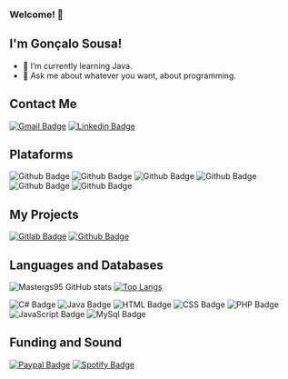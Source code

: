 ###  Welcome! 👋


## I'm Gonçalo Sousa!


- 🌱 I’m currently learning Java.
- 💬 Ask me about whatever you want, about programming.


## Contact Me

[![Gmail Badge](https://img.shields.io/badge/Gmail-D14836?style=for-the-badge&logo=gmail&logoColor=white&goncalogsd@gmail.com)](https://github.com/Mastergs95/)
[![Linkedin Badge](https://img.shields.io/badge/LinkedIn-0077B5?style=for-the-badge&logo=linkedin&logoColor=white)](https://www.linkedin.com/in/gon%C3%A7alo-sousa-5843121b1/)


## Plataforms

![Github Badge](https://img.shields.io/badge/Windows-0078D6?style=for-the-badge&logo=windows&logoColor=white)
![Github Badge](https://img.shields.io/badge/Java-white?style=for-the-badge&logo=java&logoColor=orange)
![Github Badge](https://img.shields.io/badge/Visual_Studio-5C2D91?style=for-the-badge&logo=visual%20studio&logoColor=white)
![Github Badge](https://img.shields.io/badge/Visual_Studio_Code-0078D4?style=for-the-badge&logo=visual%20studio%20code&logoColor=white)
![Github Badge](https://img.shields.io/badge/Trello-0052CC?style=for-the-badge&logo=trello&logoColor=white)
![Github Badge](https://img.shields.io/badge/Slack-4A154B?style=for-the-badge&logo=slack&logoColor=white)

## My Projects

[![Gitlab Badge](https://img.shields.io/badge/GitLab-330F63?style=for-the-badge&logo=gitlab&logoColor=white&https://gitlab.com/Mastergs95)](https://gitlab.com/Mastergs95)
[![Github Badge](	https://img.shields.io/badge/GitHub-100000?style=for-the-badge&logo=github&logoColor=whitelink=https://github.com/Mastergs95/)](https://github.com/Mastergs95/)


##  Languages and Databases

![Mastergs95 GitHub stats](https://github-readme-stats.vercel.app/api?username=Mastergs95&show_icons=true&theme=radical)
[![Top Langs](https://github-readme-stats.vercel.app/api/top-langs/?username=Mastergs95&layout=compact)](https://github.com/Mastergs95/github-readme-stats)

![C# Badge](https://img.shields.io/badge/C%23-239120?style=for-the-badge&logo=c-sharp&logoColor=white)
![Java Badge](https://img.shields.io/badge/Java-ED8B00?style=for-the-badge&logo=java&logoColor=white)
![HTML Badge](https://img.shields.io/badge/HTML5-E34F26?style=for-the-badge&logo=html5&logoColor=white)
![CSS Badge](https://img.shields.io/badge/CSS3-1572B6?style=for-the-badge&logo=css3&logoColor=white)
![PHP Badge](https://img.shields.io/badge/PHP-777BB4?style=for-the-badge&logo=php&logoColor=white)
![JavaScript Badge](https://img.shields.io/badge/JavaScript-323330?style=for-the-badge&logo=javascript&logoColor=F7DF1E)
![MySql Badge](https://img.shields.io/badge/MySQL-00000F?style=for-the-badge&logo=mysql&logoColor=white)



## Funding and Sound

[![Paypal Badge](https://img.shields.io/badge/PayPal-00457C?style=for-the-badge&logo=paypal&logoColor=white)](https://www.paypal.com/paypalme/Ggsousa)
[![Spotify Badge](https://img.shields.io/badge/Spotify-1ED760?&style=for-the-badge&logo=spotify&logoColor=white)](https://open.spotify.com/user/3qveti1my9u0e8bhemt4yjw75)



